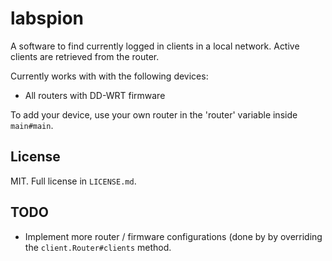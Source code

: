 labspion
========

A software to find currently logged in clients in a local network.
Active clients are retrieved from the router.

Currently works with with the following devices:

 * All routers with DD-WRT firmware

To add your device, use your own router in the 'router' variable inside `main#main`.

## License

MIT. Full license in `LICENSE.md`.

## TODO

 * Implement more router / firmware configurations (done by by overriding the `client.Router#clients` method.
